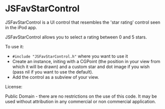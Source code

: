 JSFavStarControl
==================

JSFavStarControl is a UI control that resembles the 'star rating' control seen in the iPod app.

JSFavStarControl allows you to select a rating between 0 and 5 stars.

To use it: 

- `#include "JSFavStarControl.h"` where you want to use it
- Create an instance, initing with a CGPoint (the position in your view from which it will be drawn) and a custom star and dot image if you wish (pass nil if you want to use the default).
- Add the control as a subview of your view.

License:

Public Domain - there are no restrictions on the use of this code. It may be used without attribution in any commercial or non commercial application.

